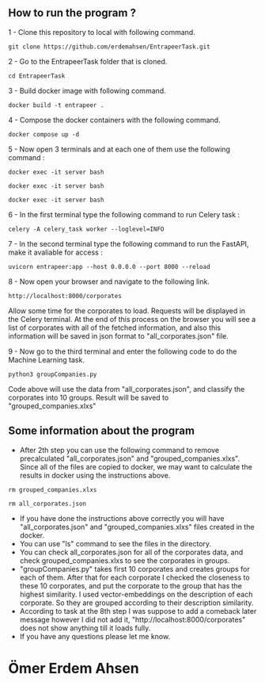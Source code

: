 ## How to run the program ?

1 - Clone this repository to local with following command.
```
git clone https://github.com/erdemahsen/EntrapeerTask.git
```
2 - Go to the EntrapeerTask folder that is cloned.
```
cd EntrapeerTask
```
3 - Build docker image with following command.
```
docker build -t entrapeer .
```
4 - Compose the docker containers with the following command.
```
docker compose up -d
``` 
5 - Now open 3 terminals and at each one of them use the following command :
```
docker exec -it server bash
```
```
docker exec -it server bash
```
```
docker exec -it server bash
```
6 - In the first terminal type the following command to run Celery task :
```
celery -A celery_task worker --loglevel=INFO
```
7 - In the second terminal type the following command to run the FastAPI, make it avaliable for access :
```
uvicorn entrapeer:app --host 0.0.0.0 --port 8000 --reload
```
8 - Now open your browser and navigate to the following link.
```
http://localhost:8000/corporates
```
Allow some time for the corporates to load. Requests will be displayed in the Celery terminal.
At the end of this process on the browser you will see a list of corporates with all of the fetched information, and also this information will be saved in json format to "all_corporates.json" file.

9 - Now go to the third terminal and enter the following code to do the Machine Learning task.
```
python3 groupCompanies.py
```
Code above will use the data from "all_corporates.json", and classify the corporates into 10 groups. Result will be saved to "grouped_companies.xlxs"

## Some information about the program

- After 2th step you can use the following command to remove precalculated "all_corporates.json" and "grouped_companies.xlxs".
Since all of the files are copied to docker, we may want to calculate the results in docker using the instructions above.
```
rm grouped_companies.xlxs
```
```
rm all_corporates.json
```
- If you have done the instructions above correctly you will have "all_corporates.json" and "grouped_companies.xlxs" files created in the docker.
- You can use "ls" command to see the files in the directory. 
- You can check all_corporates.json for all of the corporates data, and check grouped_companies.xlxs to see the corporates in groups.
- "groupCompanies.py" takes first 10 corporates and creates groups for each of them. After that for each corporate I checked the closeness to these 10 corporates, and put the corporate to the group that has the highest similarity. I used vector-embeddings on the description of each corporate. So they are grouped according to their description similarity.
- According to task at the 8th step I was suppose to add a comeback later message however I did not add it, "http://localhost:8000/corporates" does not show anything till it loads fully.
- If you have any questions please let me know.

# Ömer Erdem Ahsen
